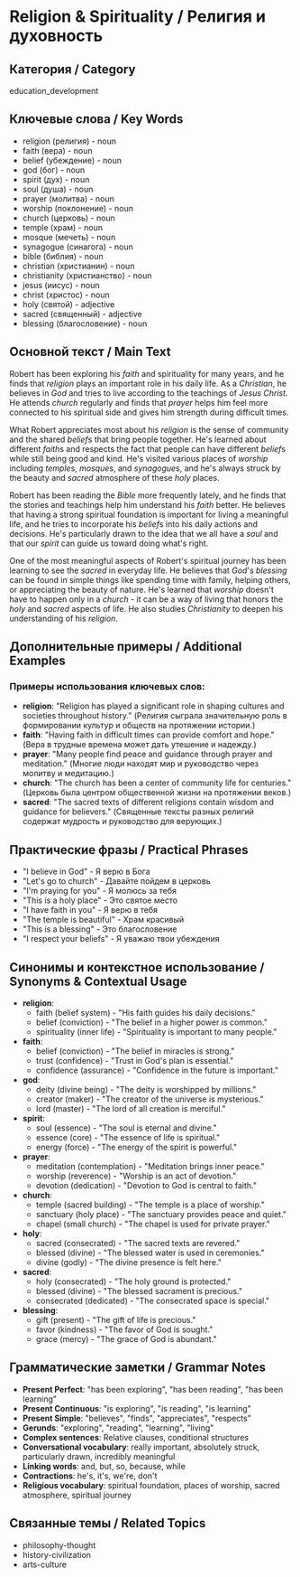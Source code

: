 # Religion & Spirituality / Религия и духовность

## Категория / Category
education_development


## Ключевые слова / Key Words
- religion (религия) - noun
- faith (вера) - noun
- belief (убеждение) - noun
- god (бог) - noun
- spirit (дух) - noun
- soul (душа) - noun
- prayer (молитва) - noun
- worship (поклонение) - noun
- church (церковь) - noun
- temple (храм) - noun
- mosque (мечеть) - noun
- synagogue (синагога) - noun
- bible (библия) - noun
- christian (христианин) - noun
- christianity (христианство) - noun
- jesus (иисус) - noun
- christ (христос) - noun
- holy (святой) - adjective
- sacred (священный) - adjective
- blessing (благословение) - noun

## Основной текст / Main Text

Robert has been exploring his *faith* and spirituality for many years, and he finds that *religion* plays an important role in his daily life. As a *Christian*, he believes in *God* and tries to live according to the teachings of *Jesus* *Christ*. He attends *church* regularly and finds that *prayer* helps him feel more connected to his spiritual side and gives him strength during difficult times.

What Robert appreciates most about his *religion* is the sense of community and the shared *belief*s that bring people together. He's learned about different *faith*s and respects the fact that people can have different *belief*s while still being good and kind. He's visited various places of *worship* including *temple*s, *mosque*s, and *synagogue*s, and he's always struck by the beauty and *sacred* atmosphere of these *holy* places.

Robert has been reading the *Bible* more frequently lately, and he finds that the stories and teachings help him understand his *faith* better. He believes that having a strong spiritual foundation is important for living a meaningful life, and he tries to incorporate his *belief*s into his daily actions and decisions. He's particularly drawn to the idea that we all have a *soul* and that our *spirit* can guide us toward doing what's right.

One of the most meaningful aspects of Robert's spiritual journey has been learning to see the *sacred* in everyday life. He believes that *God*'s *blessing* can be found in simple things like spending time with family, helping others, or appreciating the beauty of nature. He's learned that *worship* doesn't have to happen only in a *church* - it can be a way of living that honors the *holy* and *sacred* aspects of life. He also studies *Christianity* to deepen his understanding of his *religion*.

## Дополнительные примеры / Additional Examples

### Примеры использования ключевых слов:
- **religion**: "Religion has played a significant role in shaping cultures and societies throughout history." (Религия сыграла значительную роль в формировании культур и обществ на протяжении истории.)
- **faith**: "Having faith in difficult times can provide comfort and hope." (Вера в трудные времена может дать утешение и надежду.)
- **prayer**: "Many people find peace and guidance through prayer and meditation." (Многие люди находят мир и руководство через молитву и медитацию.)
- **church**: "The church has been a center of community life for centuries." (Церковь была центром общественной жизни на протяжении веков.)
- **sacred**: "The sacred texts of different religions contain wisdom and guidance for believers." (Священные тексты разных религий содержат мудрость и руководство для верующих.)

## Практические фразы / Practical Phrases

- "I believe in God" - Я верю в Бога
- "Let's go to church" - Давайте пойдем в церковь
- "I'm praying for you" - Я молюсь за тебя
- "This is a holy place" - Это святое место
- "I have faith in you" - Я верю в тебя
- "The temple is beautiful" - Храм красивый
- "This is a blessing" - Это благословение
- "I respect your beliefs" - Я уважаю твои убеждения

## Синонимы и контекстное использование / Synonyms & Contextual Usage

- **religion**: 
  - faith (belief system) - "His faith guides his daily decisions."
  - belief (conviction) - "The belief in a higher power is common."
  - spirituality (inner life) - "Spirituality is important to many people."
- **faith**: 
  - belief (conviction) - "The belief in miracles is strong."
  - trust (confidence) - "Trust in God's plan is essential."
  - confidence (assurance) - "Confidence in the future is important."
- **god**: 
  - deity (divine being) - "The deity is worshipped by millions."
  - creator (maker) - "The creator of the universe is mysterious."
  - lord (master) - "The lord of all creation is merciful."
- **spirit**: 
  - soul (essence) - "The soul is eternal and divine."
  - essence (core) - "The essence of life is spiritual."
  - energy (force) - "The energy of the spirit is powerful."
- **prayer**: 
  - meditation (contemplation) - "Meditation brings inner peace."
  - worship (reverence) - "Worship is an act of devotion."
  - devotion (dedication) - "Devotion to God is central to faith."
- **church**: 
  - temple (sacred building) - "The temple is a place of worship."
  - sanctuary (holy place) - "The sanctuary provides peace and quiet."
  - chapel (small church) - "The chapel is used for private prayer."
- **holy**: 
  - sacred (consecrated) - "The sacred texts are revered."
  - blessed (divine) - "The blessed water is used in ceremonies."
  - divine (godly) - "The divine presence is felt here."
- **sacred**: 
  - holy (consecrated) - "The holy ground is protected."
  - blessed (divine) - "The blessed sacrament is precious."
  - consecrated (dedicated) - "The consecrated space is special."
- **blessing**: 
  - gift (present) - "The gift of life is precious."
  - favor (kindness) - "The favor of God is sought."
  - grace (mercy) - "The grace of God is abundant."

## Грамматические заметки / Grammar Notes

- **Present Perfect**: "has been exploring", "has been reading", "has been learning"
- **Present Continuous**: "is exploring", "is reading", "is learning"
- **Present Simple**: "believes", "finds", "appreciates", "respects"
- **Gerunds**: "exploring", "reading", "learning", "living"
- **Complex sentences**: Relative clauses, conditional structures
- **Conversational vocabulary**: really important, absolutely struck, particularly drawn, incredibly meaningful
- **Linking words**: and, but, so, because, while
- **Contractions**: he's, it's, we're, don't
- **Religious vocabulary**: spiritual foundation, places of worship, sacred atmosphere, spiritual journey

## Связанные темы / Related Topics

- philosophy-thought
- history-civilization
- arts-culture

